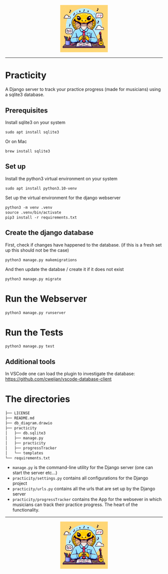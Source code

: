 <p align="center" widht="100%">
<img src="./docu/practicity_logo.PNG" alt="logo image" style="width:30%;height:30%;">
</p>
<hr>

# Practicity
A Django server to track your practice progress (made for musicians) using a sqlite3 database.

## Prerequisites
Install sqlite3 on your system
```
sudo apt install sqlite3
```
Or on Mac
```
brew install sqlite3
```

## Set up
Install the python3 virtual environment on your system
```
sudo apt install python3.10-venv
```

Set up the virtual environment for the django webserver
```
python3 -m venv .venv
source .venv/bin/activate
pip3 install -r requirements.txt
``` 

## Create the django database
First, check if changes have happened to the database. (if this is a fresh set up this should not be the case)
```
python3 manage.py makemigrations
``` 
And then update the databse / create it if it does not exist
```
python3 manage.py migrate
```

# Run the Webserver
```
python3 manage.py runserver
```

# Run the Tests
```
python3 manage.py test
```

## Additional tools
In VSCode one can load the plugin to investigate the database: https://github.com/cweijan/vscode-database-client 

# The directories
```
├── LICENSE
├── README.md
├── db_diagram.drawio
├── practicity
│   ├── db.sqlite3
│   ├── manage.py
│   ├── practicity
│   ├── progressTracker
│   └── templates
└── requirements.txt
```
* `manage.py` is the command-line utility for the Django server (one can start the server etc...)
* `practicity/settings.py` contains all configurations for the Django project
* `practicity/urls.py` contains all the urls that are set up by the Django server
* `practicity/progressTracker` contains the App for the websever in which musicians can track their practice progress. The heart of the functionality.

<hr>
<div style="text-align:center;">
<img src="./docu/practicity_logo.PNG" alt="logo image" style="width:30%;height:30%;">
</div>
